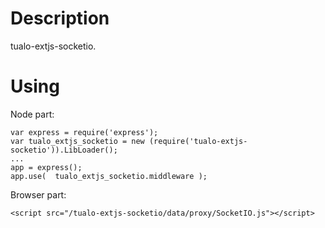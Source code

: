 Description
===========

tualo-extjs-socketio.

Using
=====

Node part:

    var express = require('express');
    var tualo_extjs_socketio = new (require('tualo-extjs-socketio')).LibLoader();
    ...
    app = express();
    app.use(  tualo_extjs_socketio.middleware );

Browser part:

    <script src="/tualo-extjs-socketio/data/proxy/SocketIO.js"></script>
